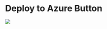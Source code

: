 # Deploy to Azure Button
<a href="https://portal.azure.com/#create/Microsoft.Template/uri/https%3A%2F%2Fraw.githubusercontent.com%2Fsapan219%2FNewVMUsingJSONTemplate%2Fmain%2FWithoutDNSLabel%2FAzureVMDeploy2.json" target="_blank">
  <img src="https://aka.ms/deploytoazurebutton"/>
</a>
